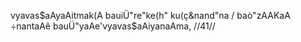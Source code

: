 vyavas$aAyaAitmak(A bauiÜ"re"ke(h" ku(ç&nand"na /
baò"zAAKaA ÷nantaAê bauÜ"yaAe'vyavas$aAiyanaAma, //41//